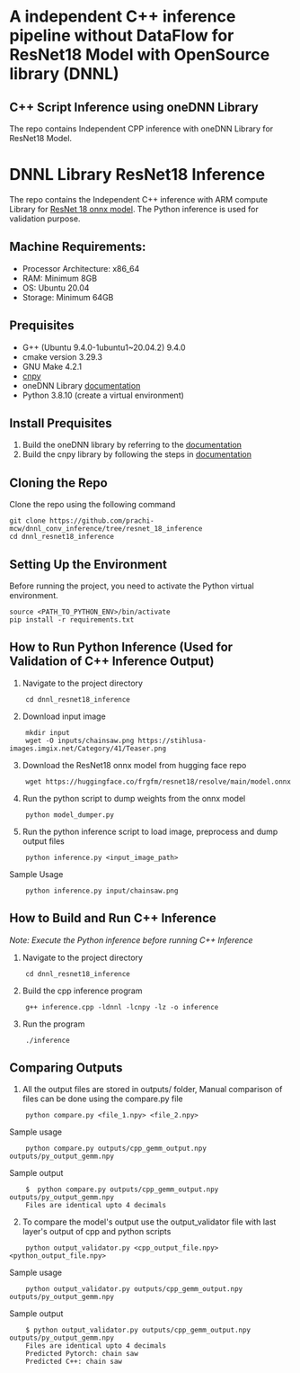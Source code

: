 # A independent C++ inference pipeline without DataFlow for ResNet18 Model with OpenSource library (DNNL)

## C++ Script Inference using oneDNN Library  
The repo contains Independent CPP inference with oneDNN Library for ResNet18 Model.

# DNNL Library ResNet18 Inference 
The repo contains the Independent C++ inference with ARM compute Library for [ResNet 18 onnx model](https://huggingface.co/frgfm/resnet18/blob/main/model.onnx). The Python inference is used for validation purpose.

## Machine Requirements:
- Processor Architecture: x86_64
- RAM: Minimum 8GB
- OS: Ubuntu 20.04 
- Storage: Minimum 64GB

## Prequisites
* G++ (Ubuntu 9.4.0-1ubuntu1~20.04.2) 9.4.0
* cmake version 3.29.3
* GNU Make 4.2.1
* [cnpy](https://github.com/rogersce/cnpy) 
* oneDNN Library [documentation](https://github.com/oneapi-src/oneAPI-samples/tree/master/Libraries/oneDNN)
* Python 3.8.10 (create a virtual environment)

## Install Prequisites

1. Build the oneDNN library by referring to the [documentation](https://oneapi-src.github.io/oneDNN/dev_guide_build.html)
2. Build the cnpy library by following the steps in [documentation](https://github.com/rogersce/cnpy?tab=readme-ov-file#installation)  

## Cloning the Repo 
Clone the repo using the following command  
```
git clone https://github.com/prachi-mcw/dnnl_conv_inference/tree/resnet_18_inference
cd dnnl_resnet18_inference
```  

## Setting Up the Environment

Before running the project, you need to activate the Python virtual environment.
```
source <PATH_TO_PYTHON_ENV>/bin/activate
pip install -r requirements.txt
```

## How to Run Python Inference (Used for Validation of C++ Inference Output)
1. Navigate to the project directory
```
    cd dnnl_resnet18_inference
```
2. Download input image 
```
    mkdir input 
    wget -O inputs/chainsaw.png https://stihlusa-images.imgix.net/Category/41/Teaser.png
```
3. Download the ResNet18 onnx model from hugging face repo 
```
    wget https://huggingface.co/frgfm/resnet18/resolve/main/model.onnx
```
4. Run the python script to dump weights from the onnx model 
```
    python model_dumper.py
```  
5. Run the python inference script to load image, preprocess and dump output files
```
    python inference.py <input_image_path>
```
Sample Usage
```
    python inference.py input/chainsaw.png
```

## How to Build and Run C++ Inference 
_Note: Execute the Python inference before running C++ Inference_
1. Navigate to the project directory
```
    cd dnnl_resnet18_inference
```
2. Build the cpp inference program
```
    g++ inference.cpp -ldnnl -lcnpy -lz -o inference
``` 
3. Run the program 
```
    ./inference
```

## Comparing Outputs
1. All the output files are stored in outputs/ folder, Manual comparison of files can be done using the compare.py file 
```
    python compare.py <file_1.npy> <file_2.npy>
```
Sample usage
```
    python compare.py outputs/cpp_gemm_output.npy outputs/py_output_gemm.npy
```
Sample output 
```
    $  python compare.py outputs/cpp_gemm_output.npy outputs/py_output_gemm.npy
    Files are identical upto 4 decimals
```
2. To compare the model's output use the output_validator file with last layer's output of cpp and python scripts
```
    python output_validator.py <cpp_output_file.npy> <python_output_file.npy> 
```
Sample usage
```
    python output_validator.py outputs/cpp_gemm_output.npy outputs/py_output_gemm.npy
```
Sample output
```
    $ python output_validator.py outputs/cpp_gemm_output.npy outputs/py_output_gemm.npy
    Files are identical upto 4 decimals
    Predicted Pytorch: chain saw
    Predicted C++: chain saw
```
